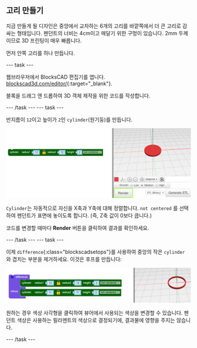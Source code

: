 ## 고리 만들기

지금 만들게 될 디자인은 중앙에서 교차하는 6개의 고리를 바깥쪽에서 더 큰 고리로 감싸는 형태입니다. 펜던트의 너비는 4cm이고 매달기 위한 구멍이 있습니다. 2mm 두께이므로 3D 프린팅이 매우 빠릅니다.

먼저 안쪽 고리를 하나 만듭니다.

--- task ---

웹브라우저에서 BlocksCAD 편집기를 엽니다. [blockscad3d.com/editor/](https://www.blockscad3d.com/editor/){:target="_blank"}.

블록을 드래그 앤 드롭하여 3D 객체 제작을 위한 코드를 작성합니다.

--- /task --- --- task ---

반지름이 `12`이고 높이가 `2`인 `cylinder`(원기둥)를 만듭니다.

![스크린샷](images/pendant-cylinder.png)

`Cylinder`는 자동적으로 자신을 X축과 Y축에 대해 정렬합니다. `not centered` 를 선택하여 펜던트가 표면에 놓이도록 합니다. (즉, Z축 값이 0보다 큽니다.)

코드를 변경할 때마다 **Render** 버튼을 클릭하여 결과를 확인하세요.

--- /task --- --- task ---

이제 `difference`{:class="blockscadsetops"}를 사용하여 중앙의 작은 `cylinder` 와 겹치는 부분을 제거하세요. 이것은 후프를 만듭니다:

![스크린샷](images/pendant-hoop.png)

원하는 경우 색상 사각형을 클릭하여 뷰어에서 사용되는 색상을 변경할 수 있습니다. 펜던트 색상은 사용하는 필라멘트의 색상으로 결정되기에, 결과물에 영향을 주지는 않습니다.

--- /task ---
	
	
